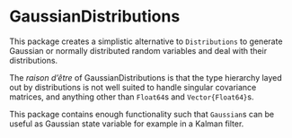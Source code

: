 # GaussianDistributions

This package creates a simplistic alternative to `Distributions` to generate Gaussian or normally distributed random variables and deal with their distributions. 

The *raison d’être* of GaussianDistributions is that the type hierarchy layed out by distributions is not well suited to handle singular covariance matrices, and anything other than `Float64`s and `Vector{Float64}`s.

This package contains enough functionality such that `Gaussian`s can be useful as Gaussian state variable for example in a Kalman
filter.